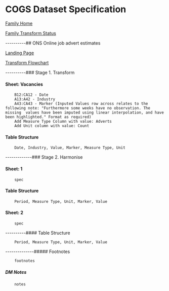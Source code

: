 <!-- #region -->
# COGS Dataset Specification

[Family Home](https://gss-cogs.github.io/family-covid-19/datasets/specmenu.html)

[Family Transform Status](https://gss-cogs.github.io/family-covid-19/datasets/index.html)

----------## ONS Online job advert estimates 

[Landing Page](https://www.ons.gov.uk/economy/economicoutputandproductivity/output/datasets/onlinejobadvertestimates)

[Transform Flowchart](https://gss-cogs.github.io/family-covid-19/datasets/specflowcharts.html?ONS-Online-job-advert-estimates/flowchart.ttl)

----------### Stage 1. Transform

#### Sheet: Vacancies

        B12:CA12 - Date
        A13:A42 - Industry 
        A43:CA43 - Marker (Inputed Values row across relates to the following note: "Furthermore some weeks have no observation. The missing  values have been imputed using linear interpolation, and have been highlighted." Format as required)
        Add Measure Type Column with value: Adverts
        Add Unit column with value: Count

#### Table Structure

		Date, Industry, Value, Marker, Measure Type, Unit



-------------### Stage 2. Harmonise

#### Sheet: 1

		spec

#### Table Structure

		Period, Measure Type, Unit, Marker, Value

#### Sheet: 2

		spec

----------#### Table Structure

		Period, Measure Type, Unit, Marker, Value

--------------##### Footnotes

		footnotes

##### DM Notes

		notes

<!-- #endregion -->
